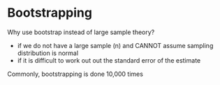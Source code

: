 # Bootstrapping

Why use bootstrap instead of large sample theory?

- if we do not have a large sample (n) and CANNOT assume sampling distribution is normal
- if it is difficult to work out out the standard error of the estimate


Commonly, bootstrapping is done 10,000 times